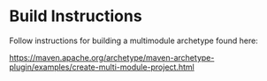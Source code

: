 # Build Instructions

Follow instructions for building a multimodule archetype found here: 

https://maven.apache.org/archetype/maven-archetype-plugin/examples/create-multi-module-project.html

